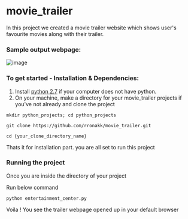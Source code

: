 # movie_trailer
In this project we created a movie trailer website which shows user's favourite movies along with their trailer.

### Sample output webpage:
![image](https://cloud.githubusercontent.com/assets/784788/22724429/f18157ee-ed93-11e6-8fc6-37b62b5c7dd6.png)

### To get started - Installation & Dependencies:
1. Install [python 2.7](https://www.python.org/download/releases/2.7/) if your computer does not have python.
2. On your machine, make a directory for your movie_trailer projects if you've not already and clone the project
```
mkdir python_projects; cd python_projects

git clone https://github.com/rronakk/movie_trailer.git

cd {your_clone_directory_name}
```
Thats it for installation part. you are all set to run this project

### Running the project

Once you are inside the directory of your project

Run below command

```
python entertainment_center.py
```
Voila ! You see the trailer webpage opened up in your default browser
